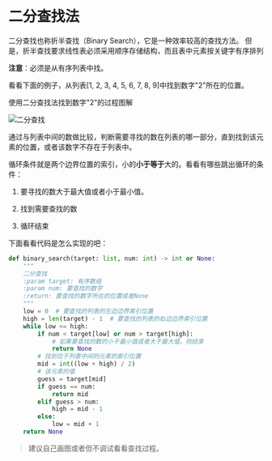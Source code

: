 # 二分查找法

二分查找也称折半查找（Binary Search），它是一种效率较高的查找方法。
但是，折半查找要求线性表必须采用顺序存储结构，而且表中元素按关键字有序排列

**注意**：必须是从有序列表中找。

看看下面的例子，从列表[1, 2, 3, 4, 5, 6, 7, 8, 9]中找到数字"2"所在的位置。

使用二分查找法找到数字"2"的过程图解

![二分查找](https://i.loli.net/2019/06/26/5d12e34ab9cc871563.png)

通过与列表中间的数做比较，判断需要寻找的数在列表的哪一部分，直到找到该元素的位置，或者该数字不存在于列表中。

循环条件就是两个边界位置的索引，小的**小于等于**大的。看看有哪些跳出循环的条件：

1. 要寻找的数大于最大值或者小于最小值。

2. 找到需要查找的数

3. 循环结束

下面看看代码是怎么实现的吧：

```python
def binary_search(target: list, num: int) -> int or None:
    """
    二分查找
    :param target: 有序数组
    :param num: 要查找的数字
    :return: 要查找的数字所在的位置或者None
    """
    low = 0  # 要查找的列表的左边边界索引位置
    high = len(target) - 1  # 要查找的列表的右边边界索引位置
    while low <= high:
        if num < target[low] or num > target[high]:
            # 如果要查找的数的小于最小值或者大于最大值，则结束
            return None
        # 找到位于列表中间的元素的索引位置
        mid = int((low + high) / 2)
        # 该元素的值
        guess = target[mid]
        if guess == num:
            return mid
        elif guess > num:
            high = mid - 1
        else:
            low = mid + 1
    return None
```

> 建议自己画图或者但不调试看看查找过程。
